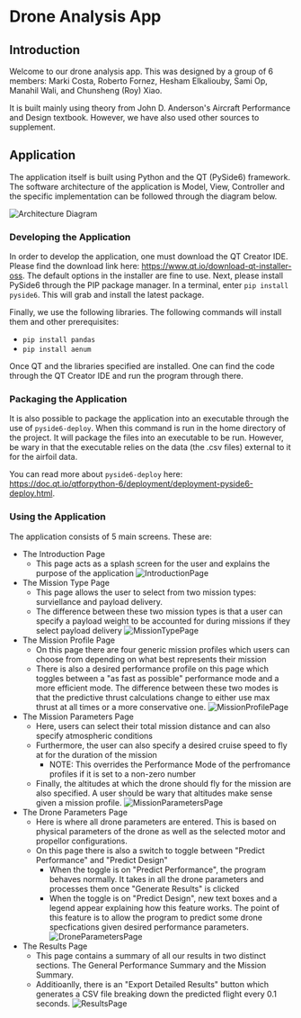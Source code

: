 # Drone Analysis App
## Introduction
Welcome to our drone analysis app. This was designed by a group of 6 members: Marki Costa, Roberto Fornez, Hesham Elkaliouby, Sami Op, Manahil Wali, and Chunsheng (Roy) Xiao.

It is built mainly using theory from John D. Anderson's Aircraft Performance and Design textbook. However, we have also used other sources to supplement.

## Application

The application itself is built using Python and the QT (PySide6) framework. The software architecture of the application is Model, View, Controller and the specific implementation can be followed through the diagram below.

![Architecture Diagram](docs/High%20Level%20Architecture.drawio.png)

### Developing the Application

In order to develop the application, one must download the QT Creator IDE. Please find the download link here: https://www.qt.io/download-qt-installer-oss. The default options in the installer are fine to use. Next, please install PySide6 through the PIP package manager. In a terminal, enter `pip install pyside6`. This will grab and install the latest package.

Finally, we use the following libraries. The following commands will install them and other prerequisites:
* `pip install pandas`
* `pip install aenum`

Once QT and the libraries specified are installed. One can find the code through the QT Creator IDE and run the program through there.

### Packaging the Application

It is also possible to package the application into an executable through the use of `pyside6-deploy`. When this command is run in the home directory of the project. It will package the files into an executable to be run. However, be wary in that the executable relies on the data (the .csv files) external to it for the airfoil data.

You can read more about `pyside6-deploy` here: https://doc.qt.io/qtforpython-6/deployment/deployment-pyside6-deploy.html.

### Using the Application

The application consists of 5 main screens. These are:

* The Introduction Page
  * This page acts as a splash screen for the user and explains the purpose of the application
![IntroductionPage](docs/IntroductionPage.png)
* The Mission Type Page
  * This page allows the user to select from two mission types: surviellance and payload delivery.
  * The difference between these two mission types is that a user can specify a payload weight to be accounted for during missions if they select payload delivery
![MissionTypePage](docs/MissionTypePage.png)
* The Mission Profile Page
  * On this page there are four generic mission profiles which users can choose from depending on what best represents their mission
  * There is also a desired performance profile on this page which toggles between a "as fast as possible" performance mode and a more efficient mode. The difference between these two modes is that the predictive thrust calculations change to either use max thrust at all times or a more conservative one.
![MissionProfilePage](docs/MissionProfilePage.png)
* The Mission Parameters Page
  * Here, users can select their total mission distance and can also specify atmospheric conditions
  * Furthermore, the user can also specify a desired cruise speed to fly at for the duration of the mission
    * NOTE: This overrides the Performance Mode of the perfromance profiles if it is set to a non-zero number
  * Finally, the altitudes at which the drone should fly for the mission are also specified. A user should be wary that altitudes make sense given a mission profile.
![MissionParametersPage](docs/MissionParametersPage.png)
* The Drone Parameters Page
  * Here is where all drone parameters are entered. This is based on physical parameters of the drone as well as the selected motor and propellor configurations.
  * On this page there is also a switch to toggle between "Predict Performance" and "Predict Design"
    * When the toggle is on "Predict Performance", the program behaves normally. It takes in all the drone parameters and processes them once "Generate Results" is clicked
    * When the toggle is on "Predict Design", new text boxes and a legend appear explaining how this feature works. The point of this feature is to allow the program to predict some drone specfications given desired performance parameters.
![DroneParametersPage](docs/DroneParametersPage.png)
* The Results Page
  * This page contains a summary of all our results in two distinct sections. The General Performance Summary and the Mission Summary.
  * Additioanlly, there is an "Export Detailed Results" button which generates a CSV file breaking down the predicted flight every 0.1 seconds.
![ResultsPage](docs/ResultsPage.png)